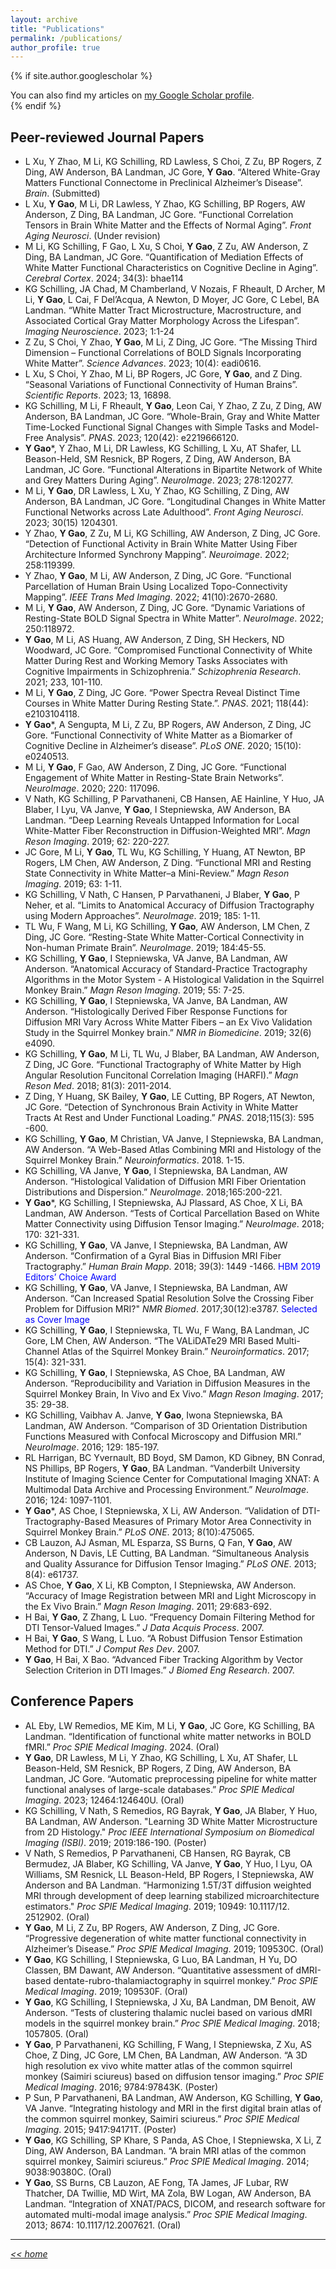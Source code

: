 ```yaml
---
layout: archive
title: "Publications"
permalink: /publications/
author_profile: true
---
```


{% if site.author.googlescholar %}
  <div class="wordwrap">You can also find my articles on <a href="{{site.author.googlescholar}}">my Google Scholar profile</a>.</div>
{% endif %}

<!--
{% include base_path %}

{% for post in site.publications reversed %}
  {% include archive-single.html %}
{% endfor %}
-->

## Peer-reviewed Journal Papers
- L Xu, Y Zhao, M Li, KG Schilling, RD Lawless, S Choi, Z Zu, BP Rogers, Z Ding, AW Anderson, BA Landman, JC Gore, **Y Gao**. “Altered White-Gray Matters Functional Connectome in Preclinical Alzheimer’s Disease”. *Brain*. (Submitted)  
- L Xu, **Y Gao**, M Li, DR Lawless, Y Zhao, KG Schilling, BP Rogers, AW Anderson, Z Ding, BA Landman, JC Gore. “Functional Correlation Tensors in Brain White Matter and the Effects of Normal Aging”. *Front Aging Neurosci*. (Under revision)  
- M Li, KG Schilling, F Gao, L Xu, S Choi, **Y Gao**, Z Zu, AW Anderson, Z Ding, BA Landman, JC Gore. “Quantification of Mediation Effects of White Matter Functional Characteristics on Cognitive Decline in Aging”. *Cerebral Cortex*. 2024; 34(3): bhae114  
- KG Schilling, JA Chad, M Chamberland, V Nozais, F Rheault, D Archer, M Li, **Y Gao**, L Cai, F Del’Acqua, A Newton, D Moyer, JC Gore, C Lebel, BA Landman. “White Matter Tract Microstructure, Macrostructure, and Associated Cortical Gray Matter Morphology Across the Lifespan”. *Imaging Neuroscience*. 2023; 1:1-24  
- Z Zu, S Choi, Y Zhao, **Y Gao**, M Li, Z Ding, JC Gore. “The Missing Third Dimension – Functional Correlations of BOLD Signals Incorporating White Matter”. *Science Advances*. 2023; 10(4): eadi0616.  
- L Xu, S Choi, Y Zhao, M Li, BP Rogers, JC Gore, **Y Gao**, and Z Ding. “Seasonal Variations of Functional Connectivity of Human Brains”. *Scientific Reports*. 2023; 13, 16898.  
- KG Schilling, M Li, F Rheault, **Y Gao**, Leon Cai, Y Zhao, Z Zu, Z Ding, AW Anderson, BA Landman, JC Gore. “Whole-Brain, Gray and White Matter Time-Locked Functional Signal Changes with Simple Tasks and Model-Free Analysis”. *PNAS*. 2023; 120(42): e2219666120.  
- **Y Gao***, Y Zhao, M Li, DR Lawless, KG Schilling, L Xu, AT Shafer, LL Beason-Held, SM Resnick, BP Rogers, Z Ding, AW Anderson, BA Landman, JC Gore. “Functional Alterations in Bipartite Network of White and Grey Matters During Aging”. *NeuroImage*. 2023; 278:120277.    
- M Li, **Y Gao**, DR Lawless, L Xu, Y Zhao, KG Schilling, Z Ding, AW Anderson, BA Landman, JC Gore. “Longitudinal Changes in White Matter Functional Networks across Late Adulthood”. *Front Aging Neurosci*. 2023; 30(15) 1204301.     
- Y Zhao, **Y Gao**, Z Zu, M Li, KG Schilling, AW Anderson, Z Ding, JC Gore. “Detection of Functional Activity in Brain White Matter Using Fiber Architecture Informed Synchrony Mapping”. *Neuroimage*. 2022; 258:119399.    
- Y Zhao, **Y Gao**, M Li, AW Anderson, Z Ding, JC Gore. “Functional Parcellation of Human Brain Using Localized Topo-Connectivity Mapping”. *IEEE Trans Med Imaging*. 2022; 41(10):2670-2680.  
- M Li, **Y Gao**, AW Anderson, Z Ding, JC Gore. “Dynamic Variations of Resting-State BOLD Signal Spectra in White Matter”. *NeuroImage*. 2022; 250:118972.   
- **Y Gao**, M Li, AS Huang, AW Anderson, Z Ding, SH Heckers, ND Woodward, JC Gore. “Compromised Functional Connectivity of White Matter During Rest and Working Memory Tasks Associates with Cognitive Impairments in Schizophrenia.” *Schizophrenia Research*. 2021; 233, 101-110.  
- M Li, **Y Gao**, Z Ding, JC Gore. “Power Spectra Reveal Distinct Time Courses in White Matter During Resting State.”. *PNAS*. 2021; 118(44): e2103104118.   
- **Y Gao***, A Sengupta, M Li, Z Zu, BP Rogers, AW Anderson, Z Ding, JC Gore. “Functional Connectivity of White Matter as a Biomarker of Cognitive Decline in Alzheimer’s disease”. *PLoS ONE*. 2020; 15(10): e0240513.  
- M Li, **Y Gao**, F Gao, AW Anderson, Z Ding, JC Gore. “Functional Engagement of White Matter in Resting-State Brain Networks”. *NeuroImage*. 2020; 220: 117096.   
- V Nath, KG Schilling, P Parvathaneni, CB Hansen, AE Hainline, Y Huo, JA Blaber, I Lyu, VA Janve, **Y Gao**, I Stepniewska, AW Anderson, BA Landman. “Deep Learning Reveals Untapped Information for Local White-Matter Fiber Reconstruction in Diffusion-Weighted MRI”. *Magn Reson Imaging*. 2019; 62: 220-227.   
- JC Gore, M Li, **Y Gao**, TL Wu, KG Schilling, Y Huang, AT Newton, BP Rogers, LM Chen, AW Anderson, Z Ding. “Functional MRI and Resting State Connectivity in White Matter–a Mini-Review.” *Magn Reson Imaging*. 2019; 63: 1-11.   
- KG Schilling, V Nath, C Hansen, P Parvathaneni, J Blaber, **Y Gao**, P Neher, et al. “Limits to Anatomical Accuracy of Diffusion Tractography using Modern Approaches”. *NeuroImage*. 2019; 185: 1-11.    
- TL Wu, F Wang, M Li, KG Schilling, **Y Gao**, AW Anderson, LM Chen, Z Ding, JC Gore. “Resting-State White Matter-Cortical Connectivity in Non-human Primate Brain”. *NeuroImage*. 2019; 184:45-55.   
- KG Schilling, **Y Gao**, I Stepniewska, VA Janve, BA Landman, AW Anderson. “Anatomical Accuracy of Standard-Practice Tractography Algorithms in the Motor System - A Histological Validation in the Squirrel Monkey Brain.” *Magn Reson Imaging*. 2019; 55: 7-25.   
- KG Schilling, **Y Gao**, I Stepniewska, VA Janve, BA Landman, AW Anderson. “Histologically Derived Fiber Response Functions for Diffusion MRI Vary Across White Matter Fibers – an Ex Vivo Validation Study in the Squirrel Monkey brain.” *NMR in Biomedicine*. 2019; 32(6) e4090.   
- KG Schilling, **Y Gao**, M Li, TL Wu, J Blaber, BA Landman, AW Anderson, Z Ding, JC Gore. “Functional Tractography of White Matter by High Angular Resolution Funcitonal Correlation Imaging (HARFI).” *Magn Reson Med*. 2018; 81(3): 2011-2014.   
- Z Ding, Y Huang, SK Bailey, **Y Gao**, LE Cutting, BP Rogers, AT Newton, JC Gore. “Detection of Synchronous Brain Activity in White Matter Tracts At Rest and Under Functional Loading.” *PNAS*. 2018;115(3): 595 -600.    
- KG Schilling, **Y Gao**, M Christian, VA Janve, I Stepniewska, BA Landman, AW Anderson. “A Web-Based Atlas Combining MRI and Histology of the Squirrel Monkey Brain.” *Neuroinformatics*. 2018. 1-15.    
- KG Schilling, VA Janve, **Y Gao**, I Stepniewska, BA Landman, AW Anderson. “Histological Validation of Diffusion MRI Fiber Orientation Distributions and Dispersion.” *NeuroImage*. 2018;165:200-221.   
- **Y Gao***, KG Schilling, I Stepniewska, AJ Plassard, AS Choe, X Li, BA Landman, AW Anderson. “Tests of Cortical Parcellation Based on White Matter Connectivity using Diffusion Tensor Imaging.” *NeuroImage*. 2018; 170: 321-331.   
- KG Schilling, **Y Gao**, VA Janve, I Stepniewska, BA Landman, AW Anderson. “Confirmation of a Gyral Bias in Diffusion MRI Fiber Tractography.” *Human Brain Mapp*. 2018; 39(3): 1449 -1466. <font color=Blue>HBM 2019 Editors’ Choice Award</font>  
- KG Schilling, **Y Gao**, VA Janve, I Stepniewska, BA Landman, AW Anderson. “Can Increased Spatial  Resolution Solve the Crossing Fiber Problem for Diffusion MRI?" *NMR Biomed*. 2017;30(12):e3787. <font color=Blue>Selected as Cover Image</font> 
- KG Schilling, **Y Gao**, I Stepniewska, TL Wu, F Wang, BA Landman, JC Gore, LM Chen, AW Anderson. “The VALiDATe29 MRI Based Multi-Channel Atlas of the Squirrel Monkey Brain.” *Neuroinformatics*. 2017; 15(4): 321-331.    
- KG Schilling, **Y Gao**, I Stepniewska, AS Choe, BA Landman, AW Anderson. “Reproducibility and Variation in Diffusion Measures in the Squirrel Monkey Brain, In Vivo and Ex Vivo.” *Magn Reson Imaging*. 2017; 35: 29-38.    
- KG Schilling, Vaibhav A. Janve, **Y Gao**, Iwona Stepniewska, BA Landman, AW Anderson. “Comparison of 3D Orientation Distribution Functions Measured with Confocal Microscopy and Diffusion MRI.” *NeuroImage*. 2016; 129: 185-197.    
- RL Harrigan, BC Yvernault, BD Boyd, SM Damon, KD Gibney, BN Conrad, NS Phillips, BP Rogers, **Y Gao**, BA Landman. “Vanderbilt University Institute of Imaging Science Center for Computational Imaging XNAT: A Multimodal Data Archive and Processing Environment.” *NeuroImage*. 2016; 124: 1097-1101.    
- **Y Gao***, AS Choe, I Stepniewska, X Li, AW Anderson. “Validation of DTI-Tractography-Based Measures of Primary Motor Area Connectivity in Squirrel Monkey Brain.” *PLoS ONE*. 2013; 8(10):475065.    
- CB Lauzon, AJ Asman, ML Esparza, SS Burns, Q Fan, **Y Gao**, AW Anderson, N Davis, LE Cutting, BA Landman. “Simultaneous Analysis and Quality Assurance for Diffusion Tensor Imaging.” *PLoS ONE*. 2013; 8(4): e61737.   
- AS Choe, **Y Gao**, X Li, KB Compton, I Stepniewska, AW Anderson. “Accuracy of Image Registration between MRI and Light Microscopy in the Ex Vivo Brain.” *Magn Reson Imaging*. 2011; 29:683-692.   
- H Bai, **Y Gao**, Z Zhang, L Luo. “Frequency Domain Filtering Method for DTI Tensor-Valued Images.” *J Data Acquis Process*. 2007.   
- H Bai, **Y Gao**, S Wang, L Luo. “A Robust Diffusion Tensor Estimation Method for DTI.” *J Comput Res Dev*. 2007.   
- **Y Gao**, H Bai, X Bao. “Advanced Fiber Tracking Algorithm by Vector Selection Criterion in DTI Images.” *J Biomed Eng Research*. 2007.   

## Conference Papers 
- AL Eby, LW Remedios, ME Kim, M Li, **Y Gao**, JC Gore, KG Schilling, BA Landman. “Identification of functional white matter networks in BOLD fMRI.” *Proc SPIE Medical Imaging*. 2024. (Oral)   
- **Y Gao**, DR Lawless, M Li, Y Zhao, KG Schilling, L Xu, AT Shafer, LL Beason-Held, SM Resnick, BP Rogers, Z Ding, AW Anderson, BA Landman, JC Gore. “Automatic preprocessing pipeline for white matter functional analyses of large-scale databases.” *Proc SPIE Medical Imaging*. 2023; 12464:124640U. (Oral)   
- KG Schilling, V Nath, S Remedios, RG Bayrak, **Y Gao**, JA Blaber, Y Huo, BA Landman, AW Anderson. "Learning 3D White Matter Microstructure from 2D Histology." *Proc IEEE International Symposium on Biomedical Imaging (ISBI)*. 2019; 2019:186-190. (Poster)   
- V Nath, S Remedios, P Parvathaneni, CB Hansen, RG Bayrak, CB Bermudez, JA Blaber, KG Schilling, VA Janve, **Y Gao**, Y Huo, I Lyu, OA Williams, SM Resnick, LL Beason-Held, BP Rogers, I Stepniewska, AW Anderson and BA Landman. “Harmonizing 1.5T/3T diffusion weighted MRI through development of deep learning stabilized microarchitecture estimators." *Proc SPIE Medical Imaging*. 2019; 10949: 10.1117/12. 2512902. (Oral)   
- **Y Gao**, M Li, Z Zu, BP Rogers, AW Anderson, Z Ding, JC Gore. “Progressive degeneration of white matter functional connectivity in Alzheimer’s Disease.” *Proc SPIE Medical Imaging*. 2019; 109530C. (Oral)   
- **Y Gao**, KG Schilling, I Stepniewska, G Luo, BA Landman, H Yu, DO Classen, BM Dawant, AW Anderson. “Quantitative assessment of dMRI-based dentate-rubro-thalamiactography in squirrel monkey.” *Proc SPIE Medical Imaging*. 2019; 109530F. (Oral)   
- **Y Gao**, KG Schilling, I Stepniewska, J Xu, BA Landman, DM Benoit, AW Anderson. “Tests of clustering thalamic nuclei based on various dMRI models in the squirrel monkey brain.” *Proc SPIE Medical Imaging*. 2018; 1057805. (Oral)   
- **Y Gao**, P Parvathaneni, KG Schilling, F Wang, I Stepniewska, Z Xu, AS Choe, Z Ding, JC Gore, LM Chen, BA Landman, AW Anderson. “A 3D high resolution ex vivo white matter atlas of the common squirrel monkey (Saimiri sciureus) based on diffusion tensor imaging.” *Proc SPIE Medical Imaging*. 2016; 9784:97843K. (Poster)   
- P Sun, P Parvathaneni, BA Landman, AW Anderson, KG Schilling, **Y Gao**, VA Janve. “Integrating histology and MRI in the first digital brain atlas of the common squirrel monkey, Saimiri sciureus.” *Proc SPIE Medical Imaging*. 2015; 9417:94171T. (Poster)   
- **Y Gao**, KG Schilling, SP Khare, S Panda, AS Choe, I Stepniewska, X Li, Z Ding, AW Anderson, BA Landman. “A brain MRI atlas of the common squirrel monkey, Saimiri sciureus.” *Proc SPIE Medical Imaging*. 2014; 9038:90380C. (Oral)   
- **Y Gao**, SS Burns, CB Lauzon, AE Fong, TA James, JF Lubar, RW Thatcher, DA Twillie, MD Wirt, MA Zola, BW Logan, AW Anderson, BA Landman. “Integration of XNAT/PACS, DICOM, and research software for automated multi-modal image analysis.” *Proc SPIE Medical Imaging*. 2013; 8674: 10.1117/12.2007621. (Oral)   


----------------------------------------

[_<< home_](https://gaoy3.github.io/Lab//)
